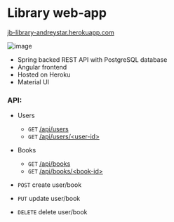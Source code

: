 # Library web-app

[jb-library-andreystar.herokuapp.com](https://jb-library-andreystar.herokuapp.com)

![image](https://user-images.githubusercontent.com/35143083/111378141-847cbc80-86b2-11eb-92c9-86f436e97ff3.png)


* Spring backed REST API with PostgreSQL database
* Angular frontend
* Hosted on Heroku
* Material UI

### API:
* Users
  * `GET` [/api/users](https://jb-library-andreystar.herokuapp.com/api/users)
  * `GET` [/api/users/\<user-id\>](https://jb-library-andreystar.herokuapp.com/api/users/2)

* Books
    * `GET` [/api/books](https://jb-library-andreystar.herokuapp.com/api/books)
    * `GET` [/api/books/\<book-id\>](https://jb-library-andreystar.herokuapp.com/api/books/6)


* `POST` create user/book
* `PUT` update user/book
* `DELETE` delete user/book
